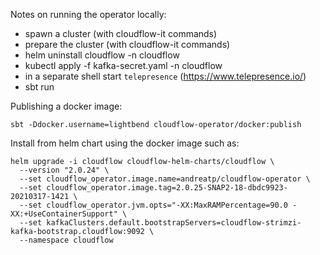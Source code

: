 Notes on running the operator locally:

 - spawn a cluster (with cloudflow-it commands)
 - prepare the cluster (with cloudflow-it commands)
 - helm uninstall cloudflow -n cloudflow
 - kubectl apply -f kafka-secret.yaml -n cloudflow
 - in a separate shell start `telepresence` (https://www.telepresence.io/)
 - sbt run

Publishing a docker image:

```
sbt -Ddocker.username=lightbend cloudflow-operator/docker:publish
```

Install from helm chart using the docker image such as:
```
helm upgrade -i cloudflow cloudflow-helm-charts/cloudflow \
  --version "2.0.24" \
  --set cloudflow_operator.image.name=andreatp/cloudflow-operator \
  --set cloudflow_operator.image.tag=2.0.25-SNAP2-18-dbdc9923-20210317-1421 \
  --set cloudflow_operator.jvm.opts="-XX:MaxRAMPercentage=90.0 -XX:+UseContainerSupport" \
  --set kafkaClusters.default.bootstrapServers=cloudflow-strimzi-kafka-bootstrap.cloudflow:9092 \
  --namespace cloudflow
```
